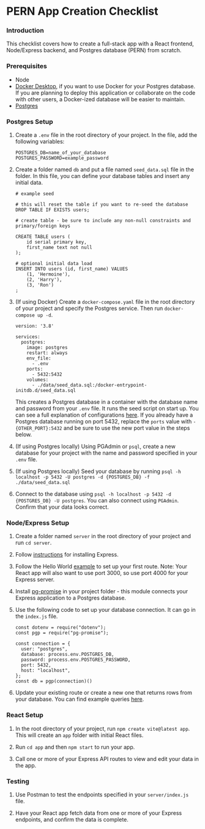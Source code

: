 # PERN App Creation Checklist

### Introduction

This checklist covers how to create a full-stack app with a React frontend, Node/Express backend, and Postgres database (PERN) from scratch.

### Prerequisites

- Node
- [Docker Desktop](https://docs.docker.com/get-docker/), if you want to use Docker for your Postgres database. If you are planning to deploy this application or collaborate on the code with other users, a Docker-ized database will be easier to maintain.
- [Postgres](../databases/installing-postgresql.md)

### Postgres Setup

1. Create a `.env` file in the root directory of your project. In the file, add the following variables:

   ```
   POSTGRES_DB=name_of_your_database
   POSTGRES_PASSWORD=example_password
   ```

1. Create a folder named `db` and put a file named `seed_data.sql` file in the folder. In this file, you can define your database tables and insert any initial data.

   ```
   # example seed

   # this will reset the table if you want to re-seed the database
   DROP TABLE IF EXISTS users;

   # create table - be sure to include any non-null constraints and primary/foreign keys

   CREATE TABLE users (
       id serial primary key,
       first_name text not null
   );

   # optional initial data load
   INSERT INTO users (id, first_name) VALUES
       (1, 'Hermoine'),
       (2, 'Harry'),
       (3, 'Ron')
   ;

   ```

1. (If using Docker) Create a `docker-compose.yaml` file in the root directory of your project and specify the Postgres service. Then run `docker-compose up -d`.

   ```
   version: '3.8'

   services:
     postgres:
       image: postgres
       restart: always
       env_file:
         - .env
       ports:
         - 5432:5432
       volumes:
         - ./data/seed_data.sql:/docker-entrypoint-initdb.d/seed_data.sql

   ```

   This creates a Postgres database in a container with the database name and password from your `.env` file. It runs the seed script on start up. You can see a full explanation of configurations [here](https://hub.docker.com/_/postgres). If you already have a Postgres database running on port 5432, replace the `ports` value with `- {OTHER_PORT}:5432` and be sure to use the new port value in the steps below.

1. (If using Postgres locally) Using PGAdmin or `psql`, create a new database for your project with the name and password specified in your `.env` file.

1. (If using Postgres locally) Seed your database by running `psql -h localhost -p 5432 -U postgres -d {POSTGRES_DB} -f ./data/seed_data.sql`

1. Connect to the database using `psql -h localhost -p 5432 -d {POSTGRES_DB} -U postgres`. You can also connect using `PGAdmin`. Confirm that your data looks correct.

### Node/Express Setup

1. Create a folder named `server` in the root directory of your project and run `cd server`.

1. Follow [instructions](https://expressjs.com/en/starter/installing.html) for installing Express.

1. Follow the Hello World [example](https://expressjs.com/en/starter/hello-world.html) to set up your first route. Note: Your React app will also want to use port 3000, so use port 4000 for your Express server.

1. Install [pg-promise](https://vitaly-t.github.io/pg-promise/index.html) in your project folder - this module connects your Express application to a Postgres database.

1. Use the following code to set up your database connection. It can go in the `index.js` file.

   ```
   const dotenv = require("dotenv");
   const pgp = require("pg-promise");

   const connection = {
     user: "postgres",
     database: process.env.POSTGRES_DB,
     password: process.env.POSTGRES_PASSWORD,
     port: 5432,
     host: "localhost",
   };
   const db = pgp(connection)()
   ```

1. Update your existing route or create a new one that returns rows from your database. You can find example queries [here](https://github.com/vitaly-t/pg-promise/wiki/Learn-by-Example).

### React Setup

1. In the root directory of your project, run `npm create vite@latest app`. This will create an `app` folder with initial React files.

2. Run `cd app` and then `npm start` to run your app.

3. Call one or more of your Express API routes to view and edit your data in the app.

### Testing

1. Use Postman to test the endpoints specified in your `server/index.js` file.

1. Have your React app fetch data from one or more of your Express endpoints, and confirm the data is complete.

